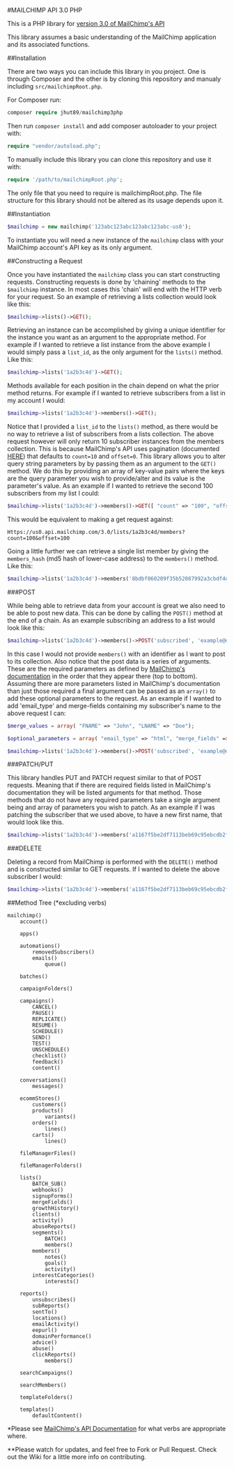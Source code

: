 #MAILCHIMP API 3.0 PHP

This is a PHP library for [version 3.0 of MailChimp's API](https://developer.mailchimp.com)

This library assumes a basic understanding of the MailChimp application and its associated functions. 

##Installation

There are two ways you can include this library in you project. One is through Composer and the other is by cloning this repository and manualy including `src/mailchimpRoot.php`.

For Composer run:

```php
composer require jhut89/mailchimp3php
```

Then run `composer install` and add composer autoloader to your project with:

```php
require "vendor/autoload.php";
```

To manually include this library you can clone this repository and use it with:

```php
require '/path/to/mailchimpRoot.php';
```

The only file that you need to require is mailchimpRoot.php. The file structure for this library should not be altered as its usage depends upon it.

##Instantiation

```php
$mailchimp = new mailchimp('123abc123abc123abc123abc-us0');
```

To instantiate you will need a new instance of the `mailchimp` class with your MailChimp account's API key as its only argument.

##Constructing a Request

Once you have instantiated the `mailchimp` class you can start constructing requests. Constructing requests is done by 'chaining' methods to the `$mailchimp` instance. In most cases this 'chain' will end with the HTTP verb for your request. So an example of retrieving a lists collection would look like this:

```php
$mailchimp->lists()->GET();
```

Retrieving an instance can be accomplished by giving a unique identifier for the instance you want as an argument to the appropriate method. For example if I wanted to retrieve a list instance from the above example I would simply pass a `list_id`, as the only argument for the `lists()` method. Like this:

```php
$mailchimp->lists('1a2b3c4d')->GET();
```

Methods available for each position in the chain depend on what the prior method returns. For example if I wanted to retrieve subscribers from a list in my account I would:

```php
$mailchimp->lists('1a2b3c4d')->members()->GET();
```

Notice that I provided a `list_id` to the `lists()` method, as there would be no way to retrieve a list of subscribers from a lists collection. The above request however will only return 10 subscriber instances from the members collection. This is because MailChimp's API uses pagination (documented [HERE](http://developer.mailchimp.com/documentation/mailchimp/guides/get-started-with-mailchimp-api-3/#parameters)) that defaults to `count=10` and `offset=0`. This library allows you to alter query string parameters by by passing them as an argument to the `GET()` method. We do this by providing an array of key-value pairs where the keys are the query parameter you wish to provide/alter and its value is the parameter's value. As an example if I wanted to retrieve the second 100 subscribers from my list I could:

```php
$mailchimp->lists('1a2b3c4d')->members()->GET([ "count" => "100", "offset" => "100"]);
```

This would be equivalent to making a get request against:

```
Https://us0.api.mailchimp.com/3.0/lists/1a2b3c4d/members?count=100&offset=100
```

Going a little further we can retrieve a single list member by giving the `members_hash` (md5 hash of lower-case address) to the `members()` method. Like this:

```php
$mailchimp->lists('1a2b3c4d')->members('8bdbf060209f35b52087992a3cbdf4d7')->GET();
```

###POST

While being able to retrieve data from your account is great we also need to be able to post new data. This can be done by calling the `POST()` method at the end of a chain. As an example subscribing an address to a list would look like this:

```php
$mailchimp->lists('1a2b3c4d')->members()->POST('subscribed', 'example@domain.com');
```

In this case I would not provide `members()` with an identifier as I want to post to its collection. Also notice that the post data is a series of arguments. These are the required parameters as defined by [MailChimp's documentation](http://developer.mailchimp.com/documentation/mailchimp/reference/lists/members/#create-post_lists_list_id_members) in the order that they appear there (top to bottom). Assuming there are more parameters listed in MailChimp's documentation than just those required a final argument can be passed as an `array()` to add these optional parameters to the request. As an example if I wanted to add 'email_type' and merge-fields containing my subscriber's name to the above request I can:

```php
$merge_values = array( "FNAME" => "John", "LNAME" => "Doe");

$optional_parameters = array( "email_type" => "html", "merge_fields" => $merge_values )

$mailchimp->lists('1a2b3c4d')->members()->POST('subscribed', 'example@domain.com', $optional_parameters);
```

###PATCH/PUT

This library handles PUT and PATCH request similar to that of POST requests. Meaning that if there are required fields listed in MailChimp's documentation they will be listed arguments for that method. Those methods that do not have any required parameters take a single argument being and array of parameters you wish to patch. As an example if I was patching the subscriber that we used above, to have a new first name, that would look like this.

```php
$mailchimp->lists('1a2b3c4d')->members('a1167f5be2df7113beb69c95ebcdb2fd')->PATCH( [ "merge_fields" => ["FNAME" => "Jane"] ] );
```

###DELETE

Deleting a record from MailChimp is performed with the `DELETE()` method and is constructed similar to GET requests. If I wanted to delete the above subscriber I would:

```php
$mailchimp->lists('1a2b3c4d')->members('a1167f5be2df7113beb69c95ebcdb2fd')->DELETE();
```

##Method Tree (\*excluding verbs)

	mailchimp()
		account()

		apps()

		automations()
	  		removedSubscribers()
	    	emails()
	    		queue()

	    batches()

	    campaignFolders()

	    campaigns()
	    	CANCEL()
	    	PAUSE()
	    	REPLICATE()
	    	RESUME()
	    	SCHEDULE()
	    	SEND()
	    	TEST()
	    	UNSCHEDULE()
	    	checklist()
	    	feedback()
	    	content()

	    conversations()
	    	messages()

	    ecommStores()
	    	customers()
	    	products()
	    		variants()
	    	orders()
	    		lines()
	    	carts()
	    		lines()

	    fileManagerFiles()

	    fileManagerFolders()

	    lists()
	    	BATCH_SUB()
	    	webhooks()
	    	signupForms()
	    	mergeFields()
	    	growthHistory()
	    	clients()
	    	activity()
	    	abuseReports()
	    	segments()
	    		BATCH()
	    		members()
	    	members()
	    		notes()
	    		goals()
	    		activity()
	       	interestCategories()
	       		interests()

	    reports()
	    	unsubscribes()
	    	subReports()
	    	sentTo()
	    	locations()
	    	emailActivity()
	    	eepurl()
	    	domainPerformance()
	    	advice()
	    	abuse()
	    	clickReports()
	    		members()

	    searchCampaigns()

	    searchMembers()

	    templateFolders()

	    templates()
	    	defaultContent()

\*Please see [MailChimp's API Documentation](http://developer.mailchimp.com/documentation/mailchimp/reference/overview/) for what verbs are appropriate where.

\*\*Please watch for updates, and feel free to Fork or Pull Request. Check out the Wiki for a little more info on contributing.




